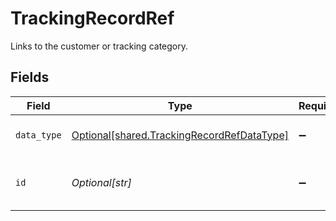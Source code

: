 # TrackingRecordRef

Links to the customer or tracking category.


## Fields

| Field                                                                                          | Type                                                                                           | Required                                                                                       | Description                                                                                    | Example                                                                                        |
| ---------------------------------------------------------------------------------------------- | ---------------------------------------------------------------------------------------------- | ---------------------------------------------------------------------------------------------- | ---------------------------------------------------------------------------------------------- | ---------------------------------------------------------------------------------------------- |
| `data_type`                                                                                    | [Optional[shared.TrackingRecordRefDataType]](../../models/shared/trackingrecordrefdatatype.md) | :heavy_minus_sign:                                                                             | Name of underlying data type.                                                                  | trackingCategories                                                                             |
| `id`                                                                                           | *Optional[str]*                                                                                | :heavy_minus_sign:                                                                             | 'id' of the underlying record or data type.                                                    |                                                                                                |
